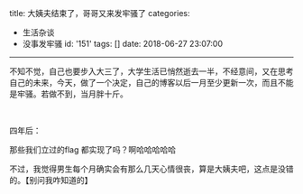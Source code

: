 title: 大姨夫结束了，哥哥又来发牢骚了
categories:
  - 生活杂谈
  - 没事发牢骚
id: '151'
tags: []
date: 2018-06-27 23:07:00
---
不知不觉，自己也要步入大三了，大学生活已悄然逝去一半，不经意间，又在思考自己的未来，今天，做了一个决定，自己的博客以后一月至少更新一次，而且不能是牢骚。若做不到，当月胖十斤。

<br>

四年后：

那些我们立过的flag 都实现了吗？啊哈哈哈哈哈

不过，我觉得男生每个月确实会有那么几天心情很丧，算是大姨夫吧，这点是没错的。【别问我咋知道的】